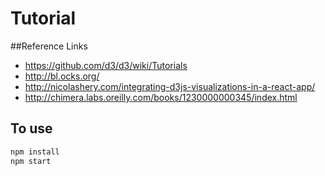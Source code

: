# Tutorial

##Reference Links

* https://github.com/d3/d3/wiki/Tutorials
* http://bl.ocks.org/
* http://nicolashery.com/integrating-d3js-visualizations-in-a-react-app/
* http://chimera.labs.oreilly.com/books/1230000000345/index.html

## To use

```sh
npm install
npm start
```